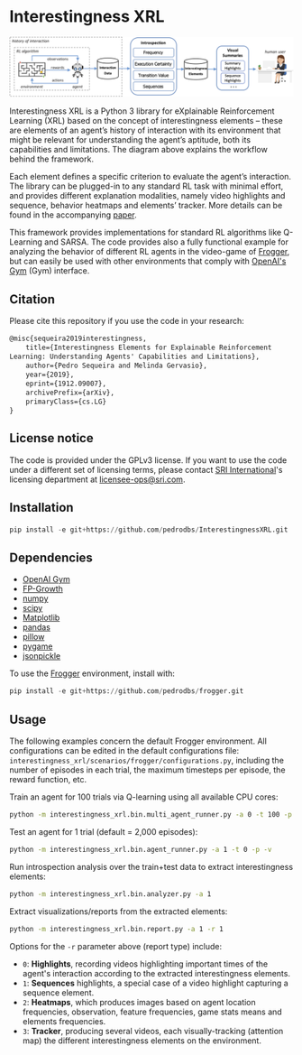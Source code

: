 # Interestingness XRL

![framework](framework.png)

Interestingness XRL is a Python 3 library for eXplainable Reinforcement Learning (XRL) based on the concept of interestingness elements – these are elements of an agent’s history of interaction with its environment that might be relevant for understanding the agent’s aptitude, both its capabilities and limitations. The diagram above explains the workflow behind the framework.

Each element defines a specific criterion to evaluate the agent’s interaction. The library can be plugged-in to any standard RL task with minimal effort, and provides different explanation modalities, namely video highlights and sequence, behavior heatmaps and elements’ tracker. More details can be found in the accompanying [paper](https://arxiv.org/abs/1912.09007).

This framework provides implementations for standard RL algorithms like Q-Learning and SARSA. The code provides also a fully functional example for analyzing the behavior of different RL agents in the video-game of [Frogger](https://github.com/pedrodbs/frogger), but can easily be used with other environments that comply with [OpenAI's Gym](https://gym.openai.com/) (Gym) interface.

## Citation

Please cite this repository if you use the code in your research:
```
@misc{sequeira2019interestingness,
    title={Interestingness Elements for Explainable Reinforcement Learning: Understanding Agents' Capabilities and Limitations},
    author={Pedro Sequeira and Melinda Gervasio},
    year={2019},
    eprint={1912.09007},
    archivePrefix={arXiv},
    primaryClass={cs.LG}
}
```

## **License notice** 

The code is provided under the GPLv3 license. If you want to use the code under a different set of licensing terms, please contact [SRI International](https://www.sri.com/)'s licensing department at [licensee-ops@sri.com](mailto:licensee-ops@sri.com).

## Installation

```python
pip install -e git+https://github.com/pedrodbs/InterestingnessXRL.git
```

## Dependencies

- [OpenAI Gym](https://github.com/openai/gym)
- [FP-Growth](https://github.com/evandempsey/fp-growth)
- [numpy](https://numpy.org/)
- [scipy](https://www.scipy.org/)
- [Matplotlib](https://matplotlib.org/)
- [pandas](https://pandas.pydata.org/)
- [pillow](https://python-pillow.org/)
- [pygame](https://www.pygame.org/)
- [jsonpickle](https://github.com/jsonpickle/jsonpickle)

To use the [Frogger](https://github.com/pedrodbs/frogger) environment, install with:
```python
pip install -e git+https://github.com/pedrodbs/frogger.git
```

## Usage
The following examples concern the default Frogger environment. All configurations can be edited in the default configurations file: `interestingness_xrl/scenarios/frogger/configurations.py`, including the number of episodes in each trial, the maximum timesteps per episode, the reward function, etc.

Train an agent for 100 trials via Q-learning using all available CPU cores:
```bash
python -m interestingness_xrl.bin.multi_agent_runner.py -a 0 -t 100 -p
```

Test an agent for 1 trial (default = 2,000 episodes):
```bash
python -m interestingness_xrl.bin.agent_runner.py -a 1 -t 0 -p -v
```

Run introspection analysis over the train+test data to extract interestingness elements:
```bash
python -m interestingness_xrl.bin.analyzer.py -a 1
```

Extract visualizations/reports from the extracted elements:
```bash
python -m interestingness_xrl.bin.report.py -a 1 -r 1
```

Options for the `-r` parameter above (report type) include:
- `0`: **Highlights**, recording videos highlighting important times of the agent's interaction according to the extracted interestingness elements.
- `1`: **Sequences** highlights, a special case of a video highlight capturing a sequence element.
- `2`: **Heatmaps**, which produces images based on agent location frequencies, observation, feature frequencies, game stats means and elements frequencies.
- `3`: **Tracker**, producing several videos, each visually-tracking (attention map) the different interestingness elements on the environment.


